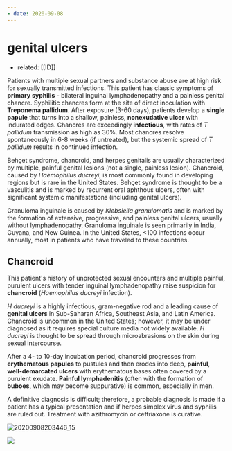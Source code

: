 ```yaml
---
- date: 2020-09-08
---
```


# genital ulcers

- related: [[ID]]

Patients with multiple sexual partners and substance abuse are at high risk for sexually transmitted infections.  This patient has classic symptoms of **primary syphilis** - bilateral inguinal lymphadenopathy and a painless genital chancre.  Syphilitic chancres form at the site of direct inoculation with **Treponema pallidum**.  After exposure (3-60 days), patients develop a **single papule** that turns into a shallow, painless, **nonexudative ulcer** with indurated edges.  Chancres are exceedingly **infectious**, with rates of _T pallidum_ transmission as high as 30%.  Most chancres resolve spontaneously in 6-8 weeks (if untreated), but the systemic spread of _T pallidum_ results in continued infection.

Behçet syndrome, chancroid, and herpes genitalis are usually characterized by multiple, painful genital lesions (not a single, painless lesion).  Chancroid, caused by _Haemophilus ducreyi_, is most commonly found in developing regions but is rare in the United States.  Behçet syndrome is thought to be a vasculitis and is marked by recurrent oral aphthous ulcers, often with significant systemic manifestations (including genital ulcers).

Granuloma inguinale is caused by _Klebsiella granulomatis_ and is marked by the formation of extensive, progressive, and painless genital ulcers, usually without lymphadenopathy.  Granuloma inguinale is seen primarily in India, Guyana, and New Guinea.  In the United States, <100 infections occur annually, most in patients who have traveled to these countries.

## Chancroid

This patient's history of unprotected sexual encounters and multiple painful, purulent ulcers with tender inguinal lymphadenopathy raise suspicion for **chancroid** (_Haemophilus ducreyi_ infection).

_H ducreyi_ is a highly infectious, gram-negative rod and a leading cause of **genital ulcers** in Sub-Saharan Africa, Southeast Asia, and Latin America.  Chancroid is uncommon in the United States; however, it may be under diagnosed as it requires special culture media not widely available.  _H ducreyi_ is thought to be spread through microabrasions on the skin during sexual intercourse.

After a 4- to 10-day incubation period, chancroid progresses from **erythematous papules** to pustules and then erodes into deep, **painful**, **well-demarcated ulcers** with erythematous bases often covered by a purulent exudate.  **Painful lymphadenitis** (often with the formation of **buboes**, which may become suppurative) is common, especially in men.

A definitive diagnosis is difficult; therefore, a probable diagnosis is made if a patient has a typical presentation and if herpes simplex virus and syphilis are ruled out.  Treatment with azithromycin or ceftriaxone is curative.

![20200908203446_15](https://photos.thisispiggy.com/file/wikiFiles/20200908203446_15.png)

![](https://photos.thisispiggy.com/file/wikiFiles/L9939.jpg)
